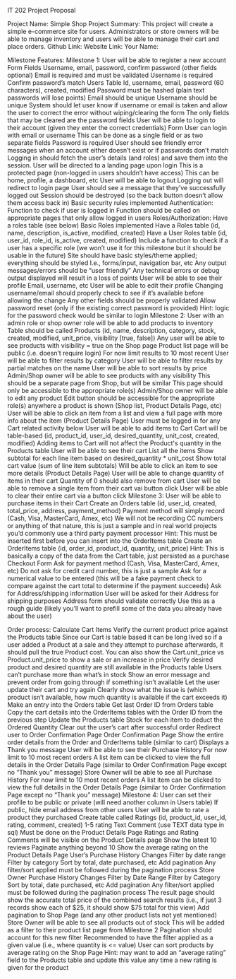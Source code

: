 IT 202 Project Proposal

Project Name: Simple Shop
Project Summary: This project will create a simple e-commerce site for users. Administrators or store owners will be able to manage inventory and users will be able to manage their cart and place orders.
Github Link:
Website Link:
Your Name:

Milestone Features:
	Milestone 1:
User will be able to register a new account
Form Fields
Username, email, password, confirm password (other fields optional)
Email is required and must be validated
Username is required
Confirm password’s match
Users Table
Id, username, email, password (60 characters), created, modified
Password must be hashed (plain text passwords will lose points)
Email should be unique
Username should be unique
System should let user know if username or email is taken and allow the user to correct the error without wiping/clearing the form
The only fields that may be cleared are the password fields
User will be able to login to their account (given they enter the correct credentials)
Form
User can login with email or username
This can be done as a single field or as two separate fields
Password is required
User should see friendly error messages when an account either doesn’t exist or if passwords don’t match
Logging in should fetch the user’s details (and roles) and save them into the session.
User will be directed to a landing page upon login
This is a protected page (non-logged in users shouldn’t have access)
This can be home, profile, a dashboard, etc
User will be able to logout
Logging out will redirect to login page
User should see a message that they’ve successfully logged out
Session should be destroyed (so the back button doesn’t allow them access back in)
Basic security rules implemented
Authentication:
Function to check if user is logged in
Function should be called on appropriate pages that only allow logged in users
Roles/Authorization:
Have a roles table (see below)
Basic Roles implemented
Have a Roles table	(id, name, description, is_active, modified, created)
Have a User Roles table (id, user_id, role_id, is_active, created, modified)
Include a function to check if a user has a specific role (we won’t use it for this milestone but it should be usable in the future)
Site should have basic styles/theme applied; everything should be styled
I.e., forms/input, navigation bar, etc
Any output messages/errors should be “user friendly”
Any technical errors or debug output displayed will result in a loss of points
User will be able to see their profile
Email, username, etc
User will be able to edit their profile
Changing username/email should properly check to see if it’s available before allowing the change
Any other fields should be properly validated
Allow password reset (only if the existing correct password is provided)
Hint: logic for the password check would be similar to login
	Milestone 2:
User with an admin role or shop owner role will be able to add products to inventory
Table should be called Products (id, name, description, category, stock, created, modified, unit_price, visibility [true, false])
Any user will be able to see products with visibility = true on the Shop page
Product list page will be public (i.e. doesn’t require login)
For now limit results to 10 most recent
User will be able to filter results by category
User will be able to filter results by partial matches on the name
User will be able to sort results by price
Admin/Shop owner will be able to see products with any visibility
This should be a separate page from Shop, but will be similar
This page should only be accessible to the appropriate role(s)
Admin/Shop owner will be able to edit any product
Edit button should be accessible for the appropriate role(s) anywhere a product is shown (Shop list, Product Details Page, etc)
User will be able to click an item from a list and view a full page with more info about the item (Product Details Page)
User must be logged in for any Cart related activity below
User will be able to add items to Cart
Cart will be table-based (id, product_id, user_id, desired_quantity, unit_cost, created, modified)
Adding items to Cart will not affect the Product's quantity in the Products table
User will be able to see their cart
List all the items
Show subtotal for each line item based on desired_quantity * unit_cost
Show total cart value (sum of line item subtotals)
Will be able to click an item to see more details (Product Details Page)
User will be able to change quantity of items in their cart
Quantity of 0 should also remove from cart
User will be able to remove a single item from their cart vai button click
User will be able to clear their entire cart via a button click
	Milestone 3:
User will be able to purchase items in their Cart
Create an Orders table (id, user_id, created, total_price, address, payment_method)
Payment method will simply record (Cash, Visa, MasterCard, Amex, etc) We will not be recording CC numbers or anything of that nature, this is just a sample and in real world projects you’d commonly use a third party payment processor
Hint: This must be inserted first before you can insert into the OrderItems table
Create an OrderItems table (id, order_id, product_id, quantity, unit_price)
Hint: This is basically a copy of the data from the Cart table, just persisted as a purchase
Checkout Form
Ask for payment method (Cash, Visa, MasterCard, Amex, etc)
Do not ask for credit card number, this is just a sample
Ask for a numerical value to be entered (this will be a fake payment check to compare against the cart total to determine if the payment succeeds)
Ask for Address/shipping information
User will be asked for their Address for shipping purposes
Address form should validate correctly
Use this as a rough guide (likely you’ll want to prefill some of the data you already have about the user)

Order process:
Calculate Cart Items
Verify the current product price against the Products table
Since our Cart is table based it can be long lived so if a user added a Product at a sale and they attempt to purchase afterwards, it should pull the true Product cost.
You can also show the Cart.unit_price vs Product.unit_price to show a sale or an increase in price
Verify desired product and desired quantity are still available in the Products table
Users can’t purchase more than what’s in stock
Show an error message and prevent order from going through if something isn’t available
Let the user update their cart and try again
Clearly show what the issue is (which product isn’t available, how much quantity is available if the cart exceeds it)
Make an entry into the Orders table
Get last Order ID from Orders table
Copy the cart details into the OrderItems tables with the Order ID from the previous step
Update the Products table Stock for each item to deduct the Ordered Quantity
Clear out the user’s cart after successful order
Redirect user to Order Confirmation Page
Order Confirmation Page
Show the entire order details from the Order and OrderItems table (similar to cart)
Displays a Thank you message
User will be able to see their Purchase History
For now limit to 10 most recent orders
A list item can be clicked to view the full details in the Order Details Page (similar to Order Confirmation Page except no “Thank you” message)
Store Owner will be able to see all Purchase History
For now limit to 10 most recent orders
A list item can be clicked to view the full details in the Order Details Page (similar to Order Confirmation Page except no “Thank you” message)
	Milestone 4:
User can set their profile to be public or private (will need another column in Users table)
If public, hide email address from other users
User will be able to rate a product they purchased
Create table called Ratings (id, product_id, user_id, rating, comment, created)
1-5 rating
Text Comment (use TEXT data type in sql)
Must be done on the Product Details Page
Ratings and Rating Comments will be visible on the Product Details page
Show the latest 10 reviews
Paginate anything beyond 10
Show the average rating on the Product Details Page
User’s Purchase History Changes
Filter by date range
Filter by category
Sort by total, date purchased, etc
Add pagination
Any filter/sort applied must be followed during the pagination process
Store Owner Purchase History Changes
Filter by Date Range
Filter by Category
Sort by total, date purchased, etc
Add pagination
Any filter/sort applied must be followed during the pagination process
The result page should show the accurate total price of the combined search results (i.e., if just 3 records show each of $25, it should show $75 total for this view)
Add pagination to Shop Page (and any other product lists not yet mentioned)
Store Owner will be able to see all products out of stock
This will be added as a filter to their product list page from Milestone 2
Pagination should account for this new filter
Recommended to have the filter applied as a given value (i.e., where quantity is <= value)
User can sort products by average rating on the Shop Page
Hint: may want to add an “average rating” field to the Products table and update this value any time a new rating is given for the product
